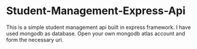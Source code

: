# Student-Management-Express-Api

This is a simple student management api built in express framework. I have used mongodb as database. Open your own mongodb atlas account and form the necessary uri. 
